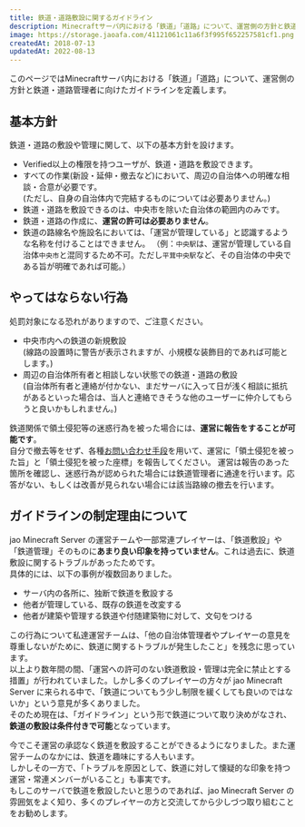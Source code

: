 ```yaml
---
title: 鉄道・道路敷設に関するガイドライン
description: Minecraftサーバ内における「鉄道」「道路」について、運営側の方針と鉄道・道路管理者のガイドラインを定義します。
image: https://storage.jaoafa.com/41121061c11a6f3f995f652257581cf1.png
createdAt: 2018-07-13
updatedAt: 2022-08-13
---
```

このページではMinecraftサーバ内における「鉄道」「道路」について、運営側の方針と鉄道・道路管理者に向けたガイドラインを定義します。

## 基本方針

鉄道・道路の敷設や管理に関して、以下の基本方針を設けます。

- Verified以上の権限を持つユーザが、鉄道・道路を敷設できます。
- すべての作業(新設・延伸・撤去など)において、周辺の自治体への明確な相談・合意が必要です。  
  (ただし、自身の自治体内で完結するものについては必要ありません。)
- 鉄道・道路を敷設できるのは、中央市を除いた自治体の範囲内のみです。
- 鉄道・道路の作成に、**運営の許可は必要ありません**。
- 鉄道の路線名や施設名においては、「運営が管理している」と認識するような名称を付けることはできません。
  （例：`中央駅`は、運営が管理している自治体`中央市`と混同するため不可。ただし`平茸中央駅`など、その自治体の中央である旨が明確であれば可能。）

## やってはならない行為

処罰対象になる恐れがありますので、ご注意ください。

- 中央市内への鉄道の新規敷設  
  (線路の設置時に警告が表示されますが、小規模な装飾目的であれば可能とします。)
- 周辺の自治体所有者と相談しない状態での鉄道・道路の敷設  
  (自治体所有者と連絡が付かない、まだサーバに入って日が浅く相談に抵抗があるといった場合は、当人と連絡できそうな他のユーザーに仲介してもらうと良いかもしれません。)

鉄道関係で領土侵犯等の迷惑行為を被った場合には、**運営に報告をすることが可能です**。  
自分で撤去等をせず、各種[お問い合わせ手段](/support/inquiry)を用いて、運営に「領土侵犯を被った旨」と「領土侵犯を被った座標」を報告してください。
運営は報告のあった箇所を確認し、迷惑行為が認められた場合には鉄道管理者に通達を行います。応答がない、もしくは改善が見られない場合には該当路線の撤去を行います。

## ガイドラインの制定理由について

jao Minecraft Server の運営チームや一部常連プレイヤーは、「鉄道敷設」や「鉄道管理」そのものに**あまり良い印象を持っていません**。これは過去に、鉄道敷設に関するトラブルがあったためです。  
具体的には、以下の事例が複数回ありました。

- サーバ内の各所に、独断で鉄道を敷設する
- 他者が管理している、既存の鉄道を改変する
- 他者が建築や管理する鉄道や付随建築物に対して、文句をつける

この行為について私達運営チームは、「他の自治体管理者やプレイヤーの意見を尊重しないがために、鉄道に関するトラブルが発生したこと」を残念に思っています。  
以上より数年間の間、「運営への許可のない鉄道敷設・管理は完全に禁止とする措置」が行われていました。しかし多くのプレイヤーの方々が jao Minecraft Server に来られる中で、「鉄道についてもう少し制限を緩くしても良いのではないか」という意見が多くありました。  
そのため現在は、「ガイドライン」という形で鉄道について取り決めがなされ、**鉄道の敷設は条件付きで可能**となっています。

今でこそ運営の承認なく鉄道を敷設することができるようになりました。また運営チームのなかには、鉄道を趣味にする人もいます。  
しかしその一方で、「トラブルを原因として、鉄道に対して懐疑的な印象を持つ運営・常連メンバーがいること」も事実です。  
もしこのサーバで鉄道を敷設したいと思うのであれば、jao Minecraft Server の雰囲気をよく知り、多くのプレイヤーの方と交流してから少しづつ取り組むことをお勧めします。
